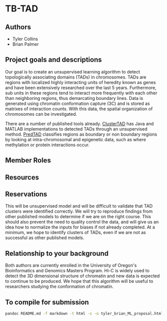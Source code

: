 # TB-TAD

## Authors

* Tyler Collins
* Brian Palmer

## Project goals and descriptions 

Our goal is to create an unsupervised learning algorithm to detect topologically associating domains (TADs) in chromosomes. TADs are regions with localized highly interacting units of heredity known as genes and have been extensively researched over the last 5 years. Furthermore, sub units in these regions tend to interact more frequently with each other than neighboring regions, thus demarcating boundary lines. Data is generated using chromatin conformation capture (3C) and is stored as matrixes of interaction counts. With this data, the spatial organization of chromosomes can be investigated.

There are a number of published tools already. [ClusterTAD](https://github.com/BDM-Lab/ClusterTAD) has Java and MATLAB implementations to detected TADs through an unsupervised method. [PredTAD](https://github.com/jchyr-sbmi/PredTAD) classifies regions as boundary or non boundary regions by looking at intra-chromosomal and epigenetic data, such as where methylation or protein interactions occur. 

## Member Roles



## Resources



## Reservations

This will be unsupervised model and will be difficult to validate that TAD clusters were identified correctly. We will try to reproduce findings from other published models to determine if we are on the right course. This should also prevent the need to quality control the data, and will give us an idea how to normalize the inputs for biases if not already completed. At a minimum, we hope to identify clusters of TADs, even if we are not as successful as other published models.

## Relationship to your background

Both authors are currently enrolled in the University of Oregon's Bioinformatics and Genomics Masters Program. Hi-C is widely used to detect the 3D dimensional structure of chromatin and new data is expected to continue to be produced. We hope that this algorithm will be useful to researchers studying the conformation of chromatin. 

## To compile for submission

```bash
pandoc README.md -f markdown -t html -s -o tyler_brian_ML_proposal.html --metadata title="TB-TAD" --metadata author="Tyler Collins, Brian Palmer"
```